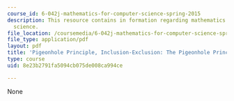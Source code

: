 ```yaml
---
course_id: 6-042j-mathematics-for-computer-science-spring-2015
description: This resource contains in formation regarding mathematics for computer
  science.
file_location: /coursemedia/6-042j-mathematics-for-computer-science-spring-2015/8e23b2791fa5094cb075de008ca994ce_MIT6_042JS16_ThePigeonhol.pdf
file_type: application/pdf
layout: pdf
title: 'Pigeonhole Principle, Inclusion-Exclusion: The Pigeonhole Principle'
type: course
uid: 8e23b2791fa5094cb075de008ca994ce

---
```

None